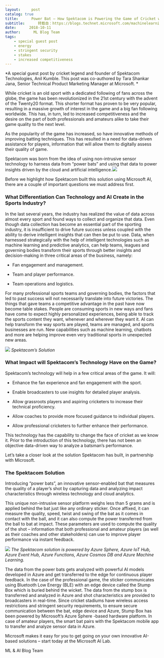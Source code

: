 ```yaml
---
layout:     post
catalog: true
title:      Power Bat – How Spektacom is Powering the Game of Cricket with Microsoft AI
subtitle:      转载自：https://blogs.technet.microsoft.com/machinelearning/2018/10/11/power-bat-how-spektacom-is-powering-the-game-of-cricket-with-microsoft-ai/
date:      2018-10-11
author:      ML Blog Team
tags:
    - special guest post
    - energy
    - stringent security
    - stakes
    - increased competitiveness
---
```


*A special guest post by cricket legend and founder of Spektacom Technologies, Anil Kumble. This post was co-authored by Tara Shankar Jana, Senior Technical Product Marketing Manager at Microsoft. *

While cricket is an old sport with a dedicated following of fans across the globe, the game has been revolutionized in the 21st century with the advent of the Twenty20 format. This shorter format has proven to be very popular, resulting in a massive growth of interest in the game and a big fan following worldwide. This has, in turn, led to increased competitiveness and the desire on the part of both professionals and amateurs alike to take their game quality to the next level.

As the popularity of the game has increased, so have innovative methods of improving batting techniques. This has resulted in a need for data-driven assistance for players, information that will allow them to digitally assess their quality of game.

Spektacom was born from the idea of using non-intrusive sensor technology to harness data from “power bats” and using that data to power insights driven by the cloud and artificial intelligence.![](https://msdnshared.blob.core.windows.net/media/2018/10/PowerBat-1.gif)


Before we highlight how Spektacom built this solution using Microsoft AI, there are a couple of important questions we must address first.

### **What Differentiation Can Technology and AI Create in the Sports Industry?**

In the last several years, the industry has realized the value of data across almost every sport and found ways to collect and organize that data. Even though data collection has become an essential part of the sporting industry, it is insufficient to drive future success unless coupled with the ability to derive intelligent insights that can then be put to use. Data, when harnessed strategically with the help of intelligent technologies such as machine learning and predictive analytics, can help teams, leagues and governing bodies transform their sports through better insights and decision-making in three critical areas of the business, namely:

- Fan engagement and management.

- Team and player performance.

- Team operations and logistics.


For many professional sports teams and governing bodies, the factors that led to past success will not necessarily translate into future victories. The things that gave teams a competitive advantage in the past have now become table stakes. People are consuming sports in new ways and fans have come to expect highly personalized experiences, being able to track the sports content they want, whenever and wherever they want it. AI can help transform the way sports are played, teams are managed, and sports businesses are run. New capabilities such as machine learning, chatbots and more are helping improve even very traditional sports in unexpected new areas.

*![](https://msdnshared.blob.core.windows.net/media/2018/10/PowerBat-2.png)
Spektacom’s Solution*

### **What Impact will Spektacom’s Technology Have on the Game?**

Spektacom’s technology will help in a few critical areas of the game. It will:

- Enhance the fan experience and fan engagement with the sport.

- Enable broadcasters to use insights for detailed player analysis.

- Allow grassroots players and aspiring cricketers to increase their technical proficiency.

- Allow coaches to provide more focused guidance to individual players.

- Allow professional cricketers to further enhance their performance.


This technology has the capability to change the face of cricket as we know it. Prior to the introduction of this technology, there has not been an objective data-driven way to analyze a batsman’s performance.


Let’s take a closer look at the solution Spektacom has built, in partnership with Microsoft.

### **The Spektacom Solution**

Introducing “power bats”, an innovative sensor-enabled bat that measures the quality of a player’s shot by capturing data and analyzing impact characteristics through wireless technology and cloud analytics.

This unique non-intrusive sensor platform weighs less than 5 grams and is applied behind the bat just like any ordinary sticker. Once affixed, it can measure the quality, speed, twist and swing of the bat as it comes in contact with the ball, and it can also compute the power transferred from the ball to bat at impact. These parameters are used to compute the quality of the shot – information that both professional and amateur players (as well as their coaches and other stakeholders) can use to improve player performance via instant feedback.

*![](https://msdnshared.blob.core.windows.net/media/2018/10/PowerBat-3.png)
The Spektacom solution is powered by Azure Sphere, Azure IoT Hub, Azure Event Hub, Azure Functions, Azure Cosmos DB and Azure Machine Learning.*

The data from the power bats gets analyzed with powerful AI models developed in Azure and get transferred to the edge for continuous player feedback. In the case of the professional game, the sticker communicates using Bluetooth Low Energy (BLE) with an edge device called the Stump Box which is buried behind the wicket. The data from the stump box is transferred and analyzed in Azure and shot characteristics are provided to broadcasters in real-time. Since cricket stadiums have wireless access restrictions and stringent security requirements, to ensure secure communication between the bat, edge device and Azure, Stump Box has been powered by Microsoft’s Azure Sphere -based hardware platform. In case of amateur players, the smart bat pairs with the Spektacom mobile app to transfer and analyze sensor data in Azure.

Microsoft makes it easy for you to get going on your own innovative AI-based solutions – start today at the Microsoft AI Lab.

ML & AI Blog Team

 
